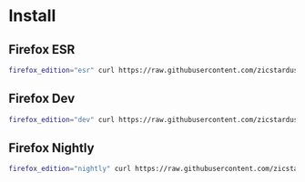 # Install

## Firefox ESR
```bash
firefox_edition="esr" curl https://raw.githubusercontent.com/zicstardust/firefox-linux-install/main/install.sh | bash
```

## Firefox Dev
```bash
firefox_edition="dev" curl https://raw.githubusercontent.com/zicstardust/firefox-linux-install/main/install.sh | bash
```

## Firefox Nightly
```bash
firefox_edition="nightly" curl https://raw.githubusercontent.com/zicstardust/firefox-linux-install/main/install.sh | bash
```